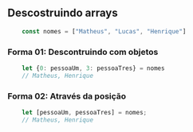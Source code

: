 ## Descostruindo arrays

```js
    const nomes = ["Matheus", "Lucas", "Henrique"]
```

### Forma 01: Descontruindo com objetos
```js
    let {0: pessoaUm, 3: pessoaTres} = nomes
    // Matheus, Henrique
```

### Forma 02: Através da posição
```js
    let [pessoaUm, pessoaTres] = nomes;
    // Matheus, Henrique
```
